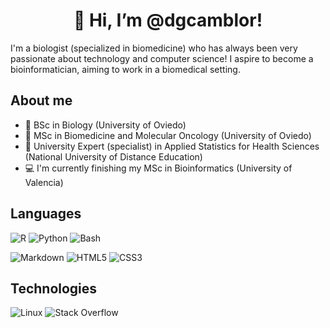 <h1 align="center">👋 Hi, I’m @dgcamblor!</h1>

I'm a biologist (specialized in biomedicine) who has always been very passionate about technology and computer science! I aspire to become a bioinformatician, aiming to work in a biomedical setting.

## About me

- 🧬 BSc in Biology (University of Oviedo)
- 🏥 MSc in Biomedicine and Molecular Oncology (University of Oviedo)
- 🧮 University Expert (specialist) in Applied Statistics for Health Sciences (National University of Distance Education)
- 💻 I'm currently finishing my MSc in Bioinformatics (University of Valencia)

## Languages

![R](https://img.shields.io/badge/-R-276DC3?logo=R&logoColor=white)
![Python](https://img.shields.io/badge/-Python-3776AB?logo=python&logoColor=white)
![Bash](https://img.shields.io/badge/-Bash-4EAA25?logo=gnubash&logoColor=white)

![Markdown](https://img.shields.io/badge/-Markdown-000000?logo=markdown&logoColor=white)
![HTML5](https://img.shields.io/badge/-HTML5-E34F26?logo=html5&logoColor=white)
![CSS3](https://img.shields.io/badge/-CSS3-1572B6?logo=css3&logoColor=white)

## Technologies

![Linux](https://img.shields.io/badge/-Linux-FCC624?logo=linux&logoColor=white)
![Stack Overflow](https://img.shields.io/badge/-Stack%20Overflow-F58025?logo=stackoverflow&logoColor=white)

<!---

## Current projects

--->
